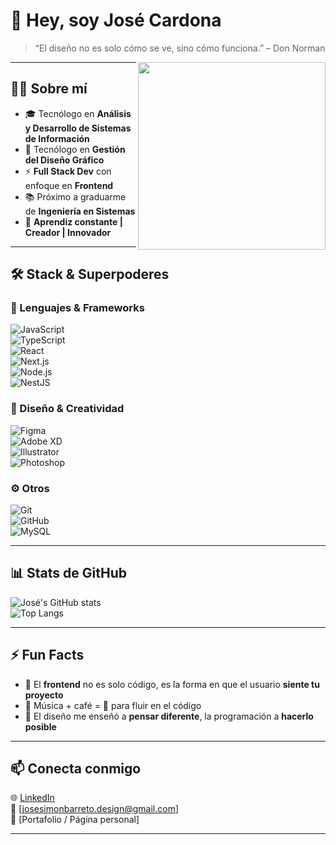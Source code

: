 # 👋 Hey, soy José Cardona  

> “El diseño no es solo cómo se ve, sino cómo funciona.” – Don Norman  

<img src="https://media.giphy.com/media/qgQUggAC3Pfv687qPC/giphy.gif" width="300" align="right">

---

## 🧑‍💻 Sobre mí
- 🎓 Tecnólogo en **Análisis y Desarrollo de Sistemas de Información**  
- 🎨 Tecnólogo en **Gestión del Diseño Gráfico**  
- ⚡ **Full Stack Dev** con enfoque en **Frontend**  
- 📚 Próximo a graduarme de **Ingeniería en Sistemas**  
- 🚀 **Aprendiz constante | Creador | Innovador**  

---

## 🛠️ Stack & Superpoderes  

### 🚀 Lenguajes & Frameworks  
![JavaScript](https://img.shields.io/badge/-JavaScript-F7DF1E?logo=javascript&logoColor=000)  
![TypeScript](https://img.shields.io/badge/-TypeScript-3178C6?logo=typescript&logoColor=fff)  
![React](https://img.shields.io/badge/-React-61DAFB?logo=react&logoColor=000)  
![Next.js](https://img.shields.io/badge/-Next.js-000?logo=next.js&logoColor=fff)  
![Node.js](https://img.shields.io/badge/-Node.js-339933?logo=node.js&logoColor=fff)  
![NestJS](https://img.shields.io/badge/-NestJS-E0234E?logo=nestjs&logoColor=fff)  

### 🎨 Diseño & Creatividad  
![Figma](https://img.shields.io/badge/-Figma-F24E1E?logo=figma&logoColor=fff)  
![Adobe XD](https://img.shields.io/badge/-AdobeXD-FF61F6?logo=adobe%20xd&logoColor=fff)  
![Illustrator](https://img.shields.io/badge/-Illustrator-FF9A00?logo=adobe%20illustrator&logoColor=fff)  
![Photoshop](https://img.shields.io/badge/-Photoshop-31A8FF?logo=adobe%20photoshop&logoColor=fff)  

### ⚙️ Otros  
![Git](https://img.shields.io/badge/-Git-F05032?logo=git&logoColor=fff)  
![GitHub](https://img.shields.io/badge/-GitHub-181717?logo=github&logoColor=fff)  
![MySQL](https://img.shields.io/badge/-MySQL-4479A1?logo=mysql&logoColor=fff)  

---

## 📊 Stats de GitHub  

![José's GitHub stats](https://github-readme-stats.vercel.app/api?username=tu-usuario&show_icons=true&theme=radical)  
![Top Langs](https://github-readme-stats.vercel.app/api/top-langs/?username=tu-usuario&layout=compact&theme=radical)  

---

## ⚡ Fun Facts
- 🤯 El **frontend** no es solo código, es la forma en que el usuario **siente tu proyecto**  
- 🎵 Música + café = 🔑 para fluir en el código  
- 🎨 El diseño me enseñó a **pensar diferente**, la programación a **hacerlo posible**  

---

## 📫 Conecta conmigo
🌐 [LinkedIn](https://www.linkedin.com/)  
📧 [josesimonbarreto.design@gmail.com]  
📂 [Portafolio / Página personal]  

---
